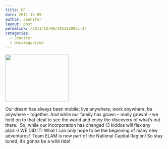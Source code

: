```yaml
---
title: DC
date: 2011-12-09
author: Jennifer
layout: post
permalink: /2011/12/09/20111209dc-2/
categories:
  - Jennifer
  - Uncategorized
---
```

<a rel="attachment wp-att-1244" href="http://static.squarespace.com/static/50db6bb3e4b015296cd43789/50dfa5b1e4b0dc6320e0b5ea/50dfa5f0e4b0dc6320e0bd4c/1356834288122/?format=original"><img title="TeamElam_xmas_2011" height="150" alt="" width="200" class="alignnone size-thumbnail wp-image-1244" src="http://static.squarespace.com/static/50db6bb3e4b015296cd43789/50dfa5b1e4b0dc6320e0b5ea/50dfa5b3e4b0dc6320e0b888/1323447239000/?format=original" /></a>

Our dream has always been mobile; live anywhere, work anywhere, be anywhere &#8211; together. And while our family has grown &#8211; really grown! &#8211; we held on to that ideal to see the world and enjoy the discovery of what&#8217;s out there.  So, while our incorporation has changed (3 kiddos will flex any plan:-) WE DID IT! What I can only hope to be the beginning of many new adventures!  Team ELAM is now part of the National Capital Region! So stay tuned, it&#8217;s gonna be a wild ride!
